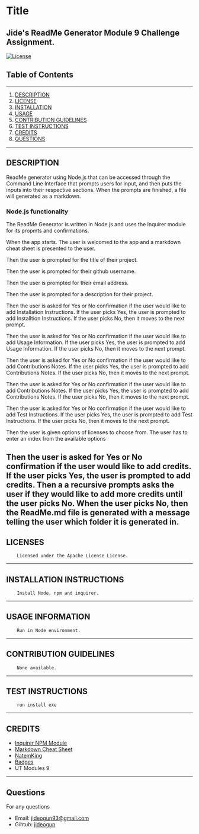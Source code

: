 # Title
Jide's ReadMe Generator Module 9 Challenge Assignment.
---
[![License](https://img.shields.io/badge/License-Apache--2.0-red.svg)](https://opensource.org/licenses/unlicense)

## Table of Contents
---
1. [DESCRIPTION](#description)
2. [LICENSE](#licenses)
3. [INSTALLATION](#installation-instructions)
4. [USAGE](#usage-information)
5. [CONTRIBUTION GUIDELINES](#contribution-guidelines)
6. [TEST INSTRUCTIONS](#test-instructions)
7. [CREDITS](#credits)
8. [QUESTIONS](#questions)
---
 ## DESCRIPTION
 
   ReadMe generator using Node.js that can be accessed through the Command Line Interface that prompts users for input, and then puts the inputs into their respective sections. When the prompts are finished, a file will generated as a markdown.

   ### Node.js functionality
   The ReadMe Generator is written in Node.js and uses the Inquirer module for its propmts and confirmations.

   When the app starts. The user is welcomed to the app and a markdown cheat sheet is presented to the user.

   Then the user is prompted for the title of their project.

   Then the user is prompted for their github username.

   Then the user is prompted for their email address.

   Then the user is prompted for a description for their project.

   Then the user is asked for Yes or No confirmation if the user would like to add Installation Instructions. If the user picks Yes, the user is prompted to add Installtion Instructions. If the user picks No, then it moves to the next prompt.

   Then the user is asked for Yes or No confirmation if the user would like to add Usage Information. If the user picks Yes, the user is prompted to add Usage Information. If the user picks No, then it moves to the next prompt.

   Then the user is asked for Yes or No confirmation if the user would like to add Contributions Notes. If the user picks Yes, the user is prompted to add Contributions Notes. If the user picks No, then it moves to the next prompt.

   Then the user is asked for Yes or No confirmation if the user would like to add Contributions Notes. If the user picks Yes, the user is prompted to add Contributions Notes. If the user picks No, then it moves to the next prompt.

   Then the user is asked for Yes or No confirmation if the user would like to add Test Instructions. If the user picks Yes, the user is prompted to add Test Instructions. If the user picks No, then it moves to the next prompt.

   Then the user is given options of licenses to choose from. The user has to enter an index from the available options

   Then the user is asked for Yes or No confirmation if the user would like to add credits. If the user picks Yes, the user is prompted to add credits. Then a a recursive prompts asks the user if they would like to add more credits until the user picks No. When the user picks No, then the ReadMe.md file is generated with a message telling the user which folder it is generated in.
 ---
 ## LICENSES
        Licensed under the Apache License License.
 ---
 ## INSTALLATION INSTRUCTIONS
 
        Install Node, npm and inquirer.
 ---
 ## USAGE INFORMATION
        Run in Node environment.
 ---
## CONTRIBUTION GUIDELINES
        None available.
---
## TEST INSTRUCTIONS
        run install exe
---
## CREDITS
   * [Inquirer NPM Module](https://www.npmjs.com/package/inquirer)
   * [Markdown Cheat Sheet](https://www.markdownguide.org/cheat-sheet/)
   * [NatemKing](https://github.com/natemking/)
   * [Badges](https://shields.io/category/build)
   * UT Modules 9
---
## Questions
For any questions 
- Email: [jideogun93@gmail.com](mailto:jideogun93@gmail.com)
- Gihtub: [jideogun](https://github.com/jideogun)
 